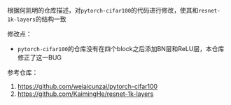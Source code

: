 根据何凯明的仓库描述，对`pytorch-cifar100`的代码进行修改，使其和`resnet-1k-layers`的结构一致

修改点：
- `pytorch-cifar100`的仓库没有在四个block之后添加BN层和ReLU层，本仓库修正了这一BUG

参考仓库：
1. https://github.com/weiaicunzai/pytorch-cifar100
2. https://github.com/KaimingHe/resnet-1k-layers
